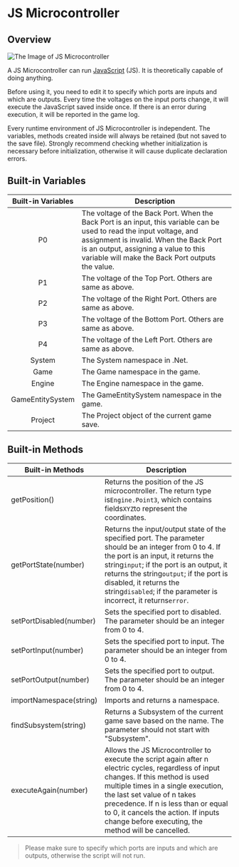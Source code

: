 # JS Microcontroller

## Overview

<img alt="The Image of JS Microcontroller" src="/images/expand/gates/GVJavascriptMicrocontrollerBlock.webp" class="center_image small">

A JS Microcontroller can run [JavaScript](https://javascript.info/) (JS). It is theoretically capable of doing anything.

Before using it, you need to edit it to specify which ports are inputs and which are outputs. Every time the voltages on the input ports change, it will execute the JavaScript saved inside once. If there is an error during execution, it will be reported in the game log.

Every runtime environment of JS Microcontroller is independent. The variables, methods created inside will always be retained (but not saved to the save file). Strongly recommend checking whether initialization is necessary before initialization, otherwise it will cause duplicate declaration errors.

## Built-in Variables

| Built-in Variables | Description                                                                                                                                                                                                                                                  |
|:------------------:|--------------------------------------------------------------------------------------------------------------------------------------------------------------------------------------------------------------------------------------------------------------|
|         P0         | The voltage of the Back Port. When the Back Port is an input, this variable can be used to read the input voltage, and assignment is invalid. When the Back Port is an output, assigning a value to this variable will make the Back Port outputs the value. |
|         P1         | The voltage of the Top Port. Others are same as above.                                                                                                                                                                                                       |
|         P2         | The voltage of the Right Port. Others are same as above.                                                                                                                                                                                                     |
|         P3         | The voltage of the Bottom Port. Others are same as above.                                                                                                                                                                                                    |
|         P4         | The voltage of the Left Port. Others are same as above.                                                                                                                                                                                                      |
|       System       | The System namespace in .Net.                                                                                                                                                                                                                                |
|        Game        | The Game namespace in the game.                                                                                                                                                                                                                              |
|       Engine       | The Engine namespace in the game.                                                                                                                                                                                                                            |
|  GameEntitySystem  | The GameEntitySystem namespace in the game.                                                                                                                                                                                                                  |
|      Project       | The Project object of the current game save.                                                                                                                                                                                                                 |

## Built-in Methods

| Built-in Methods        | Description                                                                                                                                                                                                                                                                                                                                     |
|-------------------------|-------------------------------------------------------------------------------------------------------------------------------------------------------------------------------------------------------------------------------------------------------------------------------------------------------------------------------------------------|
| getPosition()           | Returns the position of the JS microcontroller. The return type is`Engine.Point3`, which contains fields`X`&#8203;`Y`&#8203;`Z`to represent the coordinates.                                                                                                                                                                                    |
| getPortState(number)    | Returns the input/output state of the specified port. The parameter should be an integer from 0 to 4. If the port is an input, it returns the string`input`; if the port is an output, it returns the string`output`; if the port is disabled, it returns the string`disabled`; if the parameter is incorrect, it returns`error`.               |
| setPortDisabled(number) | Sets the specified port to disabled. The parameter should be an integer from 0 to 4.                                                                                                                                                                                                                                                            |
| setPortInput(number)    | Sets the specified port to input. The parameter should be an integer from 0 to 4.                                                                                                                                                                                                                                                               |
| setPortOutput(number)   | Sets the specified port to output. The parameter should be an integer from 0 to 4.                                                                                                                                                                                                                                                              |
| importNamespace(string) | Imports and returns a namespace.                                                                                                                                                                                                                                                                                                                |
| findSubsystem(string)   | Returns a Subsystem of the current game save based on the name. The parameter should not start with "Subsystem".                                                                                                                                                                                                                                |
| executeAgain(number)    | Allows the JS Microcontroller to execute the script again after n electric cycles, regardless of input changes. If this method is used multiple times in a single execution, the last set value of n takes precedence. If n is less than or equal to 0, it cancels the action. If inputs change before executing, the method will be cancelled. |

> Please make sure to specify which ports are inputs and which are outputs, otherwise the script will not run.